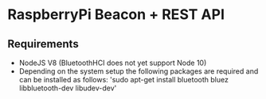 # RaspberryPi Beacon + REST API
## Requirements
* NodeJS V8 (BluetoothHCI does not yet support Node 10)
* Depending on the system setup the following packages are required and can be installed as follows: 'sudo apt-get install bluetooth bluez libbluetooth-dev libudev-dev'
